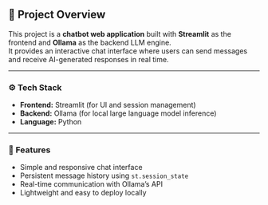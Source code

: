 ## 🧠 Project Overview

This project is a **chatbot web application** built with **Streamlit** as the frontend and **Ollama** as the backend LLM engine.  
It provides an interactive chat interface where users can send messages and receive AI-generated responses in real time.

---

### ⚙️ Tech Stack
- **Frontend:** Streamlit (for UI and session management)  
- **Backend:** Ollama (for local large language model inference)  
- **Language:** Python  

---

### 🚀 Features
- Simple and responsive chat interface  
- Persistent message history using `st.session_state`  
- Real-time communication with Ollama’s API  
- Lightweight and easy to deploy locally  

